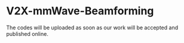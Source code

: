 # V2X-mmWave-Beamforming
The codes will be uploaded as soon as our work will be accepted and published online.
